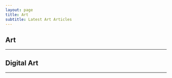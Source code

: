 ```yaml
---
layout: page
title: Art
subtitle: Latest Art Articles
---
```


<!-- publish0x art tags articles -->
<h2>Art</h2><hr/>
<script src="https://www.publish0x.com/widget/code"></script><publish0x-posts-widget aff="4zbqpvkapr" posts-number="15" content-type="tag" content-ids="452,2004,3683"></publish0x-posts-widget>

<!-- publish0x digital art tags articles -->
<h2>Digital Art</h2><hr/>
<script src="https://www.publish0x.com/widget/code"></script><publish0x-posts-widget aff="4zbqpvkapr" posts-number="15" content-type="tag" content-ids="2394,5338"></publish0x-posts-widget>
